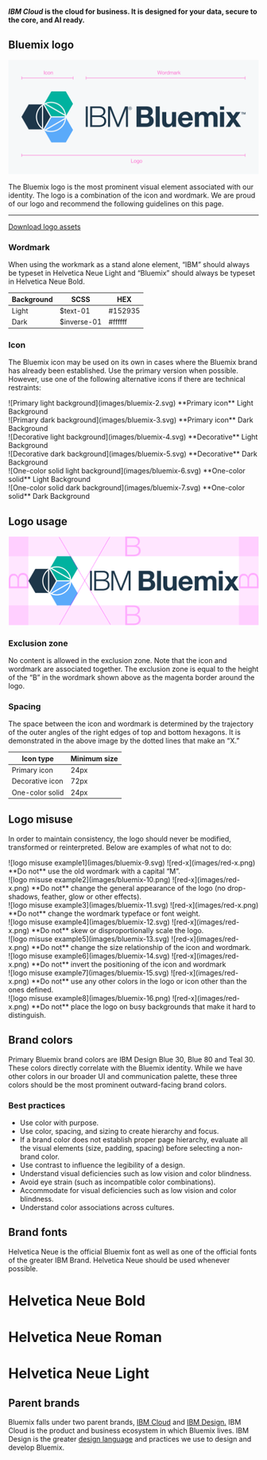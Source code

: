 **_IBM Cloud_ is the cloud for business. It is designed for your data, secure to the core, and AI ready.**

## Bluemix logo
![Bluemix logo](images/bluemix-1.0.svg)

The Bluemix logo is the most prominent visual element associated with our identity. The logo is a combination of the icon and wordmark. We are proud of our logo and recommend the following guidelines on this page.

***
[Download logo assets](https://github.com/carbon-design-system/carbon-design-kit/blob/master/Bluemix_Logo-Assets.zip?raw=true)

### Wordmark

When using the workmark as a stand alone element, “IBM” should always be typeset in Helvetica Neue Light and “Bluemix” should always be typeset in Helvetica Neue Bold.

| Background | SCSS        | HEX      |
|------------|----------   |----------|
| Light      | $text-01    | #152935  |
| Dark       | $inverse-01 | #ffffff  |

### Icon

The Bluemix icon may be used on its own in cases where the Bluemix brand has already been established. Use the primary version when possible. However, use one of the following alternative icons if there are technical restraints:

<div data-insert-component="ImageGrid" data-dark-bg="2">
<div>
  ![Primary light background](images/bluemix-2.svg)
  **Primary icon**
  Light Background
</div>
<div>
  ![Primary dark background](images/bluemix-3.svg)
  **Primary icon**
  Dark Background
</div>
</div>


<div data-insert-component="ImageGrid" data-dark-bg="2,4">
<div>
  ![Decorative light background](images/bluemix-4.svg)
  **Decorative**
  Light Background
</div>
<div>
  ![Decorative dark background](images/bluemix-5.svg)
  **Decorative**
  Dark Background
</div>
<div>
  ![One-color solid light background](images/bluemix-6.svg)
  **One-color solid**
  Light Background
</div>
<div>
  ![One-color solid dark background](images/bluemix-7.svg)
  **One-color solid**
  Dark Background
</div>
</div>

## Logo usage

![Bluemix logo exclusion zone](images/bluemix-8.svg)

### Exclusion zone

No content is allowed in the exclusion zone. Note that the icon and wordmark are associated together. The exclusion zone is equal to the height of the “B” in the wordmark shown above as the magenta border around the logo.

### Spacing

The space between the icon and wordmark is determined by the trajectory of the outer angles of the right edges of top and bottom hexagons. It is demonstrated in the above image by the dotted lines that make an “X.”

| Icon type      | Minimum size     
|------------    |----------   
| Primary icon   | 24px   
| Decorative icon| 72px
| One-color solid| 24px

## Logo misuse

In order to maintain consistency, the logo should never be modified, transformed or reinterpreted. Below are examples of what not to do:

<div class="image-grid donts">
  <div>
    ![logo misuse example1](images/bluemix-9.svg)
    ![red-x](images/red-x.png) **Do not** use the old wordmark with a capital “M”.
  </div>
  <div>
    ![logo misuse example2](images/bluemix-10.png)
    ![red-x](images/red-x.png) **Do not** change the general appearance of the logo (no drop-shadows, feather, glow or other effects).
  </div>
  <div>
    ![logo misuse example3](images/bluemix-11.svg)
    ![red-x](images/red-x.png) **Do not** change the wordmark typeface or font weight.
  </div>
  <div>
    ![logo misuse example4](images/bluemix-12.svg)
    ![red-x](images/red-x.png) **Do not** skew or disproportionally scale the logo.
  </div>
  <div>
    ![logo misuse example5](images/bluemix-13.svg)
    ![red-x](images/red-x.png) **Do not** change the size relationship of the icon and wordmark.
  </div>
  <div>
    ![logo misuse example6](images/bluemix-14.svg)
    ![red-x](images/red-x.png) **Do not** invert the positioning of the icon and wordmark
  </div>
  <div>
    ![logo misuse example7](images/bluemix-15.svg)
    ![red-x](images/red-x.png) **Do not** use any other colors in the logo or icon other than the ones defined.
  </div>
  <div>
    ![logo misuse example8](images/bluemix-16.png)
    ![red-x](images/red-x.png) **Do not** place the logo on busy backgrounds that make it hard to distinguish.
  </div>
</div>

## Brand colors

Primary Bluemix brand colors are IBM Design Blue 30, Blue 80 and Teal 30. These colors directly correlate with the Bluemix identity. While we have other colors in our broader UI and communication palette, these three colors should be the most prominent outward-facing brand colors.

<div data-insert-component="BrandColors"></div>

### Best practices

* Use color with purpose.
* Use color, spacing, and sizing to create hierarchy and focus.
* If a brand color does not establish proper page hierarchy, evaluate all the visual elements (size, padding, spacing) before selecting a non-brand color.
* Use contrast to influence the legibility of a design.
* Understand visual deficiencies such as low vision and color blindness.
* Avoid eye strain (such as incompatible color combinations).
* Accommodate for visual deficiencies such as low vision and color blindness.
* Understand color associations across cultures.

## Brand fonts

Helvetica Neue is the official Bluemix font as well as one of the official fonts of the greater IBM Brand. Helvetica Neue should be used whenever possible.

# **Helvetica Neue Bold**
# Helvetica Neue Roman
# Helvetica Neue Light

## Parent brands

Bluemix falls under two parent brands, <a href="http://www.ibm.com/cloud-computing/" target=blank>IBM Cloud</a> and <a href="https://www.ibm.com/design/" target=blank>IBM Design.</a> IBM Cloud is the product and business ecosystem in which Bluemix lives. IBM Design is the greater <a href="https://www.ibm.com/design/language/" target=blank>design language</a> and practices we use to design and develop Bluemix.
